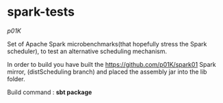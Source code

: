# spark-tests
*p01K*

Set of Apache Spark microbenchmarks(that hopefully stress the Spark scheduler),
to test an alternative scheduling mechanism.

In order to build you have built the
https://github.com/p01K/spark01 Spark mirror, (distScheduling branch)
and placed the assembly jar into the lib folder.

Build command : **sbt package**
